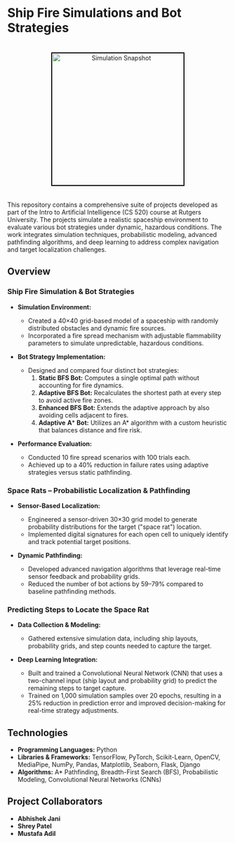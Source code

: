 # Ship Fire Simulations and Bot Strategies

<div align="center">
  <img src="https://github.com/user-attachments/assets/d33450be-f031-4e11-bd48-0ab0e0c3dadb" alt="Simulation Snapshot" style="height: 300px; border: 2px solid #000; margin: 20px auto;" />
</div>

This repository contains a comprehensive suite of projects developed as part of the Intro to Artificial Intelligence (CS 520) course at Rutgers University. The projects simulate a realistic spaceship environment to evaluate various bot strategies under dynamic, hazardous conditions. The work integrates simulation techniques, probabilistic modeling, advanced pathfinding algorithms, and deep learning to address complex navigation and target localization challenges.

## Overview

### Ship Fire Simulation & Bot Strategies
- **Simulation Environment:**  
  - Created a 40×40 grid-based model of a spaceship with randomly distributed obstacles and dynamic fire sources.  
  - Incorporated a fire spread mechanism with adjustable flammability parameters to simulate unpredictable, hazardous conditions.
  
- **Bot Strategy Implementation:**  
  - Designed and compared four distinct bot strategies:  
    1. **Static BFS Bot:** Computes a single optimal path without accounting for fire dynamics.  
    2. **Adaptive BFS Bot:** Recalculates the shortest path at every step to avoid active fire zones.  
    3. **Enhanced BFS Bot:** Extends the adaptive approach by also avoiding cells adjacent to fires.  
    4. **Adaptive** **A*** **Bot:** Utilizes an A* algorithm with a custom heuristic that balances distance and fire risk.
  
- **Performance Evaluation:**  
  - Conducted 10 fire spread scenarios with 100 trials each.  
  - Achieved up to a 40% reduction in failure rates using adaptive strategies versus static pathfinding.

### Space Rats – Probabilistic Localization & Pathfinding
- **Sensor-Based Localization:**  
  - Engineered a sensor-driven 30×30 grid model to generate probability distributions for the target ("space rat") location.  
  - Implemented digital signatures for each open cell to uniquely identify and track potential target positions.
  
- **Dynamic Pathfinding:**  
  - Developed advanced navigation algorithms that leverage real-time sensor feedback and probability grids.  
  - Reduced the number of bot actions by 59–79% compared to baseline pathfinding methods.

### Predicting Steps to Locate the Space Rat
- **Data Collection & Modeling:**  
  - Gathered extensive simulation data, including ship layouts, probability grids, and step counts needed to capture the target.
  
- **Deep Learning Integration:**  
  - Built and trained a Convolutional Neural Network (CNN) that uses a two-channel input (ship layout and probability grid) to predict the remaining steps to target capture.  
  - Trained on 1,000 simulation samples over 20 epochs, resulting in a 25% reduction in prediction error and improved decision-making for real-time strategy adjustments.

## Technologies

- **Programming Languages:** Python
- **Libraries & Frameworks:** TensorFlow, PyTorch, Scikit-Learn, OpenCV, MediaPipe, NumPy, Pandas, Matplotlib, Seaborn, Flask, Django
- **Algorithms:** A* Pathfinding, Breadth-First Search (BFS), Probabilistic Modeling, Convolutional Neural Networks (CNNs)

## Project Collaborators

- **Abhishek Jani**
- **Shrey Patel**
- **Mustafa Adil**
